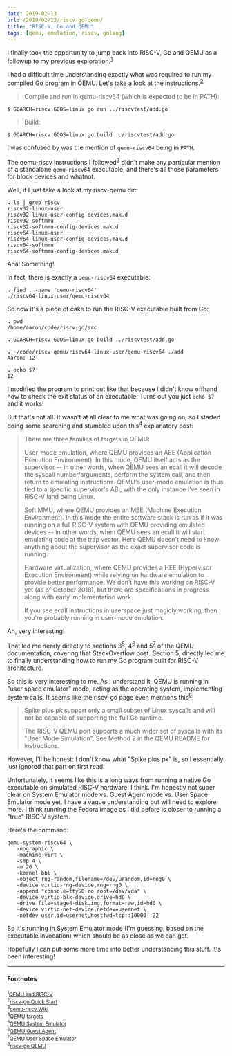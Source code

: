 ```yaml
---
date: 2019-02-13
url: /2019/02/13/riscv-go-qemu/
title: "RISC-V, Go and QEMU"
tags: [qemu, emulation, riscv, golang]
---
```

I finally took the opportunity to jump back into RISC-V, Go and QEMU as a followup to my previous exploration.<sup><a href="#2019-02-13_ref1">1</a></sup>

I had a difficult time understanding exactly what was required to run my compiled Go program in QEMU.
Let's take a look at the instructions.<sup><a href="#2019-02-13_ref2">2</a></sup>

> Compile and run in qemu-riscv64 (which is expected to be in PATH):
>
    $ GOARCH=riscv GOOS=linux go run ../riscvtest/add.go
>
> Build:
>
    $ GOARCH=riscv GOOS=linux go build ../riscvtest/add.go

I was confused by was the mention of `qemu-riscv64` being in `PATH`.

The qemu-riscv instructions I followed<sup><a href="#2019-02-13_ref3">3</a></sup> didn't make any particular mention of a standalone `qemu-riscv64` executable, and there's all those parameters for block devices and whatnot.

Well, if I just take a look at my riscv-qemu dir:

```
↳ ls | grep riscv
riscv32-linux-user
riscv32-linux-user-config-devices.mak.d
riscv32-softmmu
riscv32-softmmu-config-devices.mak.d
riscv64-linux-user
riscv64-linux-user-config-devices.mak.d
riscv64-softmmu
riscv64-softmmu-config-devices.mak.d
```

Aha! Something!

In fact, there is exactly a `qemu-riscv64` executable:
```
↳ find . -name 'qemu-riscv64'
./riscv64-linux-user/qemu-riscv64
```

So now it's a piece of cake to run the RISC-V executable built from Go:
```
↳ pwd
/home/aaron/code/riscv-go/src

↳ GOARCH=riscv GOOS=linux go build ../riscvtest/add.go

↳ ~/code/riscv-qemu/riscv64-linux-user/qemu-riscv64 ./add
Aaron: 12

↳ echo $?
12
```
I modified the program to print out like that because I didn't know offhand how to check the exit status of an executable. Turns out you just `echo $?` and it works!

But that's not all. It wasn't at all clear to me what was going on, so I started doing some searching and stumbled upon this<sup><a href="#2019-02-13_ref4">4</a></sup> explanatory post:

> There are three families of targets in QEMU:
>
>   User-mode emulation, where QEMU provides an AEE (Application Execution Environment). In this mode, QEMU itself acts as the supervisor -- in other words, when QEMU sees an ecall it will decode the syscall number/arguments, perform the system call, and then return to emulating instructions. QEMU's user-mode emulation is thus tied to a specific supervisor's ABI, with the only instance I've seen in RISC-V land being Linux.
>
>   Soft MMU, where QEMU provides an MEE (Machine Execution Environment). In this mode the entire software stack is run as if it was running on a full RISC-V system with QEMU providing emulated devices -- in other words, when QEMU sees an ecall it will start emulating code at the trap vector. Here QEMU doesn't need to know anything about the supervisor as the exact supervisor code is running.
>
>   Hardware virtualization, where QEMU provides a HEE (Hypervisor Execution Environment) while relying on hardware emulation to provide better performance. We don't have this working on RISC-V yet (as of October 2018), but there are specifications in progress along with early implementation work.
>
> If you see ecall instructions in userspace just magicly working, then you're probably running in user-mode emulation.

Ah, very interesting!

That led me nearly directly to sections 3<sup><a href="#2019-02-13_ref5">5</a></sup>, 4<sup><a href="#2019-02-13_ref6">6</a></sup> and 5<sup><a href="#2019-02-13_ref7">7</a></sup> of the QEMU documentation, covering that StackOverflow post.
Section 5, directly led me to finally understanding how to run my Go program built for RISC-V architecture.

So this is very interesting to me. As I understand it, QEMU is running in "user space emulator" mode, acting as the operating system, implementing system calls.
It seems like the riscv-go page even mentions this<sup><a href="#2019-02-13_ref8">8</a></sup>:

> Spike plus pk support only a small subset of Linux syscalls and will not be capable of supporting the full Go runtime.
>
> The RISC-V QEMU port supports a much wider set of syscalls with its "User Mode Simulation". See Method 2 in the QEMU README for instructions.

However, I'll be honest: I don't know what "Spike plus pk" is, so I essentially just ignored that part on first read.

Unfortunately, it seems like this is a long ways from running a native Go executable on simulated RISC-V hardware.  I think. I'm honestly not super clear on System Emulator mode vs. Guest Agent mode vs. User Space Emulator mode yet.  I have a vague understanding but will need to explore more.
I think running the Fedora image as I did before is closer to running a "true" RISC-V system.

Here's the command:

```
qemu-system-riscv64 \
   -nographic \
   -machine virt \
   -smp 4 \
   -m 2G \
   -kernel bbl \
   -object rng-random,filename=/dev/urandom,id=rng0 \
   -device virtio-rng-device,rng=rng0 \
   -append "console=ttyS0 ro root=/dev/vda" \
   -device virtio-blk-device,drive=hd0 \
   -drive file=stage4-disk.img,format=raw,id=hd0 \
   -device virtio-net-device,netdev=usernet \
   -netdev user,id=usernet,hostfwd=tcp::10000-:22
```
So it's running in System Emulator mode (I'm guessing, based on the executable invocation) which should be as close as we can get.

Hopefully I can put some more time into better understanding this stuff.  It's been interesting!

----
#### Footnotes
<sub><sup id="2019-02-13_ref1">1</sup><a href="/2018/12/07/qemu-riscv/">QEMU and RISC-V</a></sub><br />
<sub><sup id="2019-02-13_ref2">2</sup><a href="https://github.com/riscv/riscv-go#quick-start">riscv-go Quick Start</a></sub><br />
<sub><sup id="2019-02-13_ref3">3</sup><a href="https://wiki.qemu.org/Documentation/Platforms/RISCV">qemu-riscv Wiki</a></sub><br />
<sub><sup id="2019-02-13_ref4">4</sup><a href="https://stackoverflow.com/a/52807871">QEMU targets</a></sub><br />
<sub><sup id="2019-02-13_ref5">5</sup><a href="https://qemu.weilnetz.de/doc/qemu-doc.html#QEMU-System-emulator-for-non-PC-targets">QEMU System Emulator</a></sub><br />
<sub><sup id="2019-02-13_ref6">6</sup><a href="https://qemu.weilnetz.de/doc/qemu-doc.html#QEMU-Guest-Agent">QEMU Guest Agent</a></sub><br />
<sub><sup id="2019-02-13_ref7">7</sup><a href="https://qemu.weilnetz.de/doc/qemu-doc.html#QEMU-User-space-emulator">QEMU User Space Emulator</a></sub><br />
<sub><sup id="2019-02-13_ref8">8</sup><a href="https://github.com/riscv/riscv-go#qemu">riscv-go QEMU</a></sub><br />